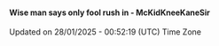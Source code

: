 #### Wise man says only fool rush in - McKidKneeKaneSir
Updated on 28/01/2025 - 00:52:19 (UTC) Time Zone
